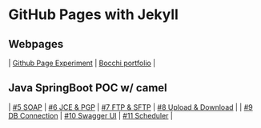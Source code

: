 # GitHub Pages with Jekyll



## Webpages

| [Github Page Experiment](githubPageTutor.md) | [Bocchi portfolio](https://ivan-pccw.github.io/portfolio-site/) |

## Java SpringBoot POC w/ camel

| [#5 SOAP](SpringBoot-Framework-POC/5/SOAP.md) | [#6 JCE & PGP](SpringBoot-Framework-POC/6/JCE_PGP.md) | [#7 FTP & SFTP](SpringBoot-Framework-POC/7/FTP_SFTP.md) | [#8 Upload & Download](SpringBoot-Framework-POC/8/Upload_Download.md) |
| [#9 DB Connection](SpringBoot-Framework-POC/9/DB_Connection.md) | [#10 Swagger UI](SpringBoot-Framework-POC/10/Swagger.md) | [#11 Scheduler](SpringBoot-Framework-POC/11/Scheduler.md) |


